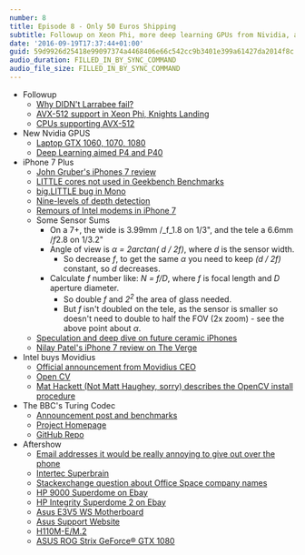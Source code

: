 ```yaml
---
number: 8
title: Episode 8 - Only 50 Euros Shipping
subtitle: Followup on Xeon Phi, more deep learning GPUs from Nividia, and some maths on the iPhone 7 Plus camera.
date: '2016-09-19T17:37:44+01:00'
guid: 59d9926d25418e99097374a4468406e66c542cc9b3401e399a61427da2014f8c
audio_duration: FILLED_IN_BY_SYNC_COMMAND
audio_file_size: FILLED_IN_BY_SYNC_COMMAND
---
```


* Followup
  * [Why DIDN't Larrabee fail?](http://tomforsyth1000.github.io/blog.wiki.html#%5B%5BWhy%20didn%27t%20Larrabee%20fail%3F%5D%5D)
  * [AVX-512 support in Xeon Phi, Knights Landing](https://software.intel.com/en-us/blogs/2013/avx-512-instructions)
  * [CPUs supporting AVX-512](https://en.wikipedia.org/wiki/AVX-512#CPUs_with_AVX-512)
* New Nvidia GPUS
  * [Laptop GTX 1060, 1070, 1080](http://www.anandtech.com/show/10564/nvidias-geforce-gtx-10series-for-notebooks-unveiled-launching-today)
  * [Deep Learning aimed P4 and P40](http://www.anandtech.com/show/10675/nvidia-announces-tesla-p40-tesla-p4 )
* iPhone 7 Plus
  * [John Gruber's iPhones 7 review](http://daringfireball.net/2016/09/the_iphones_7)
  * [LITTLE cores not used in Geekbench Benchmarks](https://twitter.com/tapbot_paul/status/773959953568505856)
  * [big.LITTLE bug in Mono](http://www.mono-project.com/news/2016/09/12/arm64-icache/)
  * [Nine-levels of depth detection](https://www.buzzfeed.com/johnpaczkowski/inside-iphone-7-why-apple-killed-the-headphone-jack)
  * [Remours of Intel modems in iPhone 7](http://www.macrumors.com/2016/06/10/intel-qualcomm-modem-split-iphone-7/)
  * Some Sensor Sums
    * On a 7+, the wide is 3.99mm /_f_1.8 on 1/3", and the tele a 6.6mm /*f*2.8 on 1/3.2"
    * Angle of view is *α = 2arctan( d / 2f)*, where *d* is the sensor width.
      * So decrease *f*, to get the same *α* you need to keep *(d / 2f)* constant, so *d* decreases.
    * Calculate *f* number like: *N = f/D*, where *f* is focal length and *D* aperture diameter.
      * So double *f* and *2<sup>2</sup>* the area of glass needed.
      * But *f* isn't doubled on the tele, as the sensor is smaller so doesn't need to double to half the FOV (2x zoom) - see the above point about *α*.
  * [Speculation and deep dive on future ceramic iPhones](https://www.quora.com/What-will-the-iPhone-8-be-made-of/answer/Brian-Roemmele?srid=Pi3)
  * [Nilay Patel's iPhone 7 review on The Verge](http://www.theverge.com/a/apple-iphone-7-review-vs-iphone-7-plus)
* Intel buys Movidius
  * [Official announcement from Movidius CEO](http://www.movidius.com/news/ceo-post-september-2016)
  * [Open CV](http://opencv.org)
  * [Mat Hackett (Not Matt Haughey, sorry) describes the OpenCV install procedure](https://twitter.com/mhkt/status/775751643249991681)
* The BBC's Turing Codec
  * [Announcement post and benchmarks](http://www.bbc.co.uk/rd/blog/2016/09/turing-codec)
  * [Project Homepage](http://turingcodec.org)
  * [GitHub Repo](https://github.com/bbc/turingcodec)
* Aftershow
  * [Email addresses it would be really annoying to give out over the phone](https://www.mcsweeneys.net/articles/e-mail-addresses-it-would-be-really-annoying-to-give-out-over-the-phone)
  * [Intertec Superbrain](https://en.wikipedia.org/wiki/Intertec_Superbrain)
  * [Stackexchange question about Office Space company names](http://movies.stackexchange.com/questions/3720/are-the-fictitious-names-initech-and-initrode-a-play-on-words)
  * [HP 9000 Superdome on Ebay](http://www.ebay.co.uk/itm/HP-9000-Superdome-Server-A5201A-A5200A-A5202A-A6113A-/380371480757)
  * [HP Integrity Superdome 2 on Ebay](http://www.ebay.co.uk/itm/HP-Integrity-Superdome-2-SD2-32s-16x-CB900s-i2-32x-Itanium-2-9350-2048GB-RAM-/322252613897)
  * [Asus E3V5 WS Motherboard](http://www.asrock.com/mb/Intel/E3V5%20WS/)
  * [Asus Support Website](http://www.asus.com/uk/support/)
  * [H110M-E/M.2](https://www.asus.com/uk/Motherboards/H110M-E-M-2/)
  * [ASUS ROG Strix GeForce® GTX 1080](http://www.asus.com/uk/Graphics-Cards/ROG-STRIX-GTX1080-O8G-GAMING/overview/)
